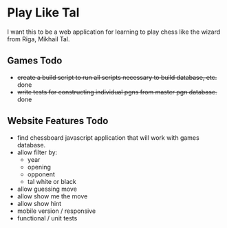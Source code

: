 # Play Like Tal
I want this to be a web application for learning to play chess like the wizard from Riga, Mikhail Tal.

## Games Todo
* ~~create a build script to run all scripts necessary to build database, etc.~~ done
* ~~write tests for constructing individual pgns from master pgn database.~~ done

## Website Features Todo
* find chessboard javascript application that will work with games database.
* allow filter by:
    - year
    - opening
    - opponent
    - tal white or black
* allow guessing move
* allow show me the move
* allow show hint
* mobile version / responsive
* functional / unit tests

